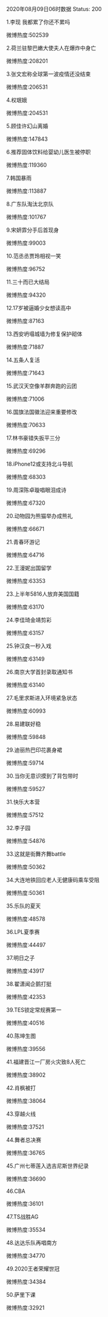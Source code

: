 2020年08月09日06时数据
Status: 200

1.李现 我都累了你还不累吗

微博热度:502539

2.荷兰驻黎巴嫩大使夫人在爆炸中身亡

微博热度:208201

3.张文宏称全球第一波疫情还没结束

微博热度:206531

4.权珉娥

微博热度:204531

5.顾佳许幻山离婚

微博热度:147843

6.推荐固体饮料给婴幼儿医生被停职

微博热度:119360

7.韩国暴雨

微博热度:113887

8.广东队淘汰北京队

微博热度:101767

9.宋妍霏分手后首现身

微博热度:99003

10.范丞丞贾玲相视一笑

微博热度:96752

11.三十而已大结局

微博热度:94320

12.17岁被逼婚少女想读高中

微博热度:87163

13.西安坍塌城墙为修复保护砌体

微博热度:71887

14.五条人复活

微博热度:71643

15.武汉天空像羊群奔跑的云团

微博热度:71006

16.国旗法国徽法迎来重要修改

微博热度:70633

17.林书豪错失扳平三分

微博热度:69296

18.iPhone12或支持北斗导航

微博热度:68303

19.周深陈卓璇唱眼泪成诗

微博热度:67320

20.动物园为熊猫举办成熊礼

微博热度:66671

21.青春环游记

微博热度:64716

22.王漫妮出国留学

微博热度:63353

23.上半年5816人放弃美国国籍

微博热度:63170

24.李佳琦金靖剪彩

微博热度:63157

25.钟汉良一秒入戏

微博热度:63149

26.南京大学首封录取通知书

微博热度:63140

27.毛里求斯进入环境紧急状态

微博热度:60993

28.易建联好稳

微博热度:59848

29.迪丽热巴印花裹身裙

微博热度:59714

30.当你无意识摸到了背包带时

微博热度:59527

31.快乐大本营

微博热度:57512

32.李子园

微博热度:54876

33.这就是街舞齐舞battle

微博热度:50362

34.大连地铁回应老人无健康码乘车受阻

微博热度:50361

35.乐队的夏天

微博热度:48578

36.LPL夏季赛

微博热度:44497

37.明日之子

微博热度:43917

38.翟潇闻企鹅打挺

微博热度:42353

39.TES锁定常规赛第一

微博热度:40516

40.陈坤生图

微博热度:39556

41.福建晋江一厂房火灾致8人死亡

微博热度:38902

42.肖枫被打

微博热度:38064

43.穿越火线

微博热度:37521

44.舞者总决赛

微博热度:36765

45.广州七蒂莲入选吉尼斯世界纪录

微博热度:36690

46.CBA

微博热度:36101

47.TS战胜AG

微博热度:35534

48.达达乐队再唱南方

微博热度:34770

49.2020王者荣耀世冠

微博热度:34384

50.萨里下课

微博热度:32921

